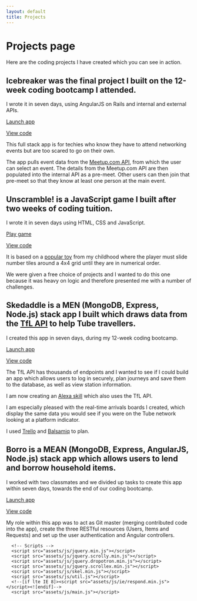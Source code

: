 ```yaml
---
layout: default
title: Projects
---
```

# Projects page

Here are the coding projects I have created which you can see in action.

<!--
Landed by HTML5 UP
html5up.net | @ajlkn
Free for personal and commercial use under the CCA 3.0 license (html5up.net/license)
-->


## Icebreaker was the final project I built on the 12-week coding bootcamp I attended.

I wrote it in seven days, using AngularJS on Rails and internal and external APIs.


<a href="http://suzeshardlow.com/icebreaker">Launch app</a>

<a href="https://github.com/SuzeShardlow/icebreaker_backend">View code</a>

This full stack app is for techies who know they have to attend networking events but are too scared to go on their own.</p>

The app pulls event data from the <a href="https://www.meetup.com/meetup_api">Meetup.com API</a>, from which the user can select an event.  The details from the Meetup.com API are then populated into the internal API as a pre-meet.  Other users can then join that pre-meet so that they know at least one person at the main event.


## Unscramble! is a JavaScript game I built after two weeks of coding tuition.

I wrote it in seven days using HTML, CSS and JavaScript.

<a href="http://suzeshardlow.com/unscramble">Play game</a>

<a href="https://github.com/SuzeShardlow/unscramble">View code</a>


It is based on a <a href="https://en.wikipedia.org/wiki/15_puzzle">popular toy</a> from my childhood where the player must slide number tiles around a 4x4 grid until they are in numerical order.

We were given a free choice of projects and I wanted to do this one because it was heavy on logic and therefore presented me with a number of challenges.


## Skedaddle is a MEN (MongoDB, Express, Node.js) stack app I built which draws data from the <a href="https://api.tfl.gov.uk">TfL API</a> to help Tube travellers.

I created this app in seven days, during my 12-week coding bootcamp.

<a href="http://suzeshardlow.com/skedaddle">Launch app</a>

<a href="https://github.com/SuzeShardlow/skedaddle">View code</a>

The TfL API has thousands of endpoints and I wanted to see if I could build an app which allows users to log in securely, plan journeys and save them to the database, as well as view station information.

I am now creating an <a href="https://github.com/SuzeShardlow/alexa_skill_skedaddle">Alexa skill</a> which also uses the TfL API.

I am especially pleased with the real-time arrivals boards I created, which display the same data you would see if you were on the Tube network looking at a platform indicator.

I used <a href="https://trello.com/">Trello</a> and <a href="https://balsamiq.com/">Balsamiq</a> to plan.


## Borro is a MEAN (MongoDB, Express, AngularJS, Node.js) stack app which allows users to lend and borrow household items.

I worked with two classmates and we divided up tasks to create this app within seven days, towards the end of our coding bootcamp.

<a href="http://suzeshardlow.com/borro">Launch app</a>

<a href="https://github.com/SuzeShardlow/borro">View code</a>

My role within this app was to act as Git master (merging contributed code into the app), create the three RESTful resources (Users, Items and Requests) and set up the user authentication and Angular controllers.


      <!-- Scripts -->
      <script src="assets/js/jquery.min.js"></script>
      <script src="assets/js/jquery.scrolly.min.js"></script>
      <script src="assets/js/jquery.dropotron.min.js"></script>
      <script src="assets/js/jquery.scrollex.min.js"></script>
      <script src="assets/js/skel.min.js"></script>
      <script src="assets/js/util.js"></script>
      <!--[if lte IE 8]><script src="assets/js/ie/respond.min.js"></script><![endif]-->
      <script src="assets/js/main.js"></script>
